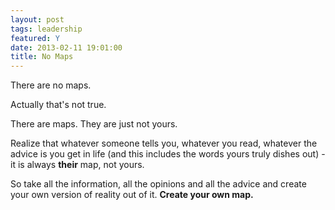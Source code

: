 ```yaml
---
layout: post
tags: leadership
featured: Y
date: 2013-02-11 19:01:00
title: No Maps
---
```

There are no maps.

Actually that's not true.

There are maps. They are just not yours.

Realize that whatever someone tells you, whatever you read, whatever the advice is you get in life (and this includes the words yours truly dishes out) - it is always **their** map, not yours.

So take all the information, all the opinions and all the advice and create your own version of reality out of it. **Create your own map.**